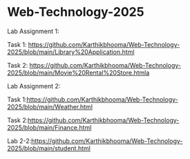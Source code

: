 # Web-Technology-2025
Lab Assignment 1:

Task 1: https://github.com/Karthikbhooma/Web-Technology-2025/blob/main/Library%20Application.html

Task 2: https://github.com/Karthikbhooma/Web-Technology-2025/blob/main/Movie%20Rental%20Store.htmla

Lab Assignment 2:

Task 1:https://github.com/Karthikbhooma/Web-Technology-2025/blob/main/Weather.html

Task 2:https://github.com/Karthikbhooma/Web-Technology-2025/blob/main/Finance.html

Lab 2-2:https://github.com/Karthikbhooma/Web-Technology-2025/blob/main/student.html

